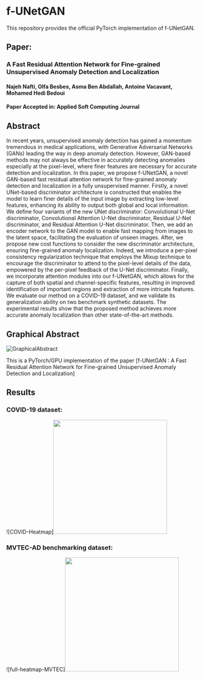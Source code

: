 # f-UNetGAN
This repository provides the official PyTorch implementation of f-UNetGAN.




## Paper:
### A Fast Residual Attention Network for Fine-grained Unsupervised Anomaly Detection and Localization	
####  Najeh Nafti, Olfa Besbes, Asma Ben Abdallah, Antoine Vacavant, Mohamed Hedi Bedoui
#### Paper Accepted in: Applied Soft Computing Journal




## Abstract
In recent years, unsupervised anomaly detection has gained a momentum tremendous in medical applications, with Generative Adversarial Networks (GANs) leading the way in deep anomaly detection. However, GAN-based methods may not always be effective in accurately detecting anomalies especially at the pixel-level, where finer features are necessary for accurate detection and localization. In this paper, we propose f-UNetGAN, a novel GAN-based fast residual attention network for fine-grained anomaly detection and localization in a fully unsupervised manner. Firstly, a novel UNet-based discriminator architecture is constructed that enables the model to learn finer details of the input image by extracting low-level features, enhancing its ability to output both global and local information. We define four variants of the new UNet discriminator: Convolutional U-Net discriminator, Convolutional Attention U-Net discriminator, Residual U-Net discriminator, and Residual Attention U-Net discriminator. Then, we add an encoder network to the GAN model to enable fast mapping from images to the latent space, facilitating the evaluation of unseen images. After, we propose new cost functions to consider the new discriminator architecture, ensuring fine-grained anomaly localization. Indeed, we introduce a per-pixel consistency regularization technique that employs the Mixup technique to encourage the discriminator to attend to the pixel-level details of the data, empowered by the per-pixel feedback of the U-Net discriminator. Finally, we incorporate attention modules into our f-UNetGAN, which allows for the capture of both spatial and channel-specific features, resulting in improved identification of important regions and extraction of more intricate features. We evaluate our method on a COVID-19 dataset, and we validate its generalization ability on two benchmark synthetic datasets. The experimental results show that the proposed method achieves more accurate anomaly localization than other state-of-the-art methods.
 

## Graphical Abstract
![GraphicalAbstract](https://github.com/user-attachments/assets/ceab6eaf-4ef9-49bd-b541-32fb545bb026)

This is a PyTorch/GPU implementation of the paper [f-UNetGAN : A Fast Residual Attention Network for Fine-grained Unsupervised Anomaly Detection and Localization]

## Results
### COVID-19 dataset:
![COVID-Heatmap]<img src="https://github.com/user-attachments/assets/991785f3-a665-42de-a19a-cde0b2934eba" width="300" />



### MVTEC-AD benchmarking dataset:
![full-heatmap-MVTEC]<img src="https://github.com/user-attachments/assets/eb6a7e6f-c19c-42bc-83dd-5b319b709c71" width="300" />

